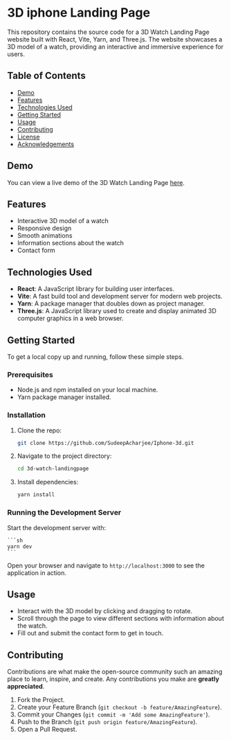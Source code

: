 # 3D iphone Landing Page

This repository contains the source code for a 3D Watch Landing Page website built with React, Vite, Yarn, and Three.js. The website showcases a 3D model of a watch, providing an interactive and immersive experience for users.

## Table of Contents

- [Demo](#demo)
- [Features](#features)
- [Technologies Used](#technologies-used)
- [Getting Started](#getting-started)
- [Usage](#usage)
- [Contributing](#contributing)
- [License](#license)
- [Acknowledgements](#acknowledgements)

## Demo

You can view a live demo of the 3D Watch Landing Page [here]( https://3d-iphone-scroll.netlify.app/).

## Features

- Interactive 3D model of a watch
- Responsive design
- Smooth animations
- Information sections about the watch
- Contact form

## Technologies Used

- **React**: A JavaScript library for building user interfaces.
- **Vite**: A fast build tool and development server for modern web projects.
- **Yarn**: A package manager that doubles down as project manager.
- **Three.js**: A JavaScript library used to create and display animated 3D computer graphics in a web browser.

## Getting Started

To get a local copy up and running, follow these simple steps.

### Prerequisites

- Node.js and npm installed on your local machine.
- Yarn package manager installed.

### Installation

1. Clone the repo:

    ```sh
    git clone https://github.com/SudeepAcharjee/Iphone-3d.git
    ```

2. Navigate to the project directory:

    ```sh
    cd 3d-watch-landingpage
    ```

3. Install dependencies:

    ```sh
    yarn install
    ```

### Running the Development Server

Start the development server with:

    ```sh
    yarn dev
    ```

Open your browser and navigate to `http://localhost:3000` to see the application in action.

## Usage

- Interact with the 3D model by clicking and dragging to rotate.
- Scroll through the page to view different sections with information about the watch.
- Fill out and submit the contact form to get in touch.

## Contributing

Contributions are what make the open-source community such an amazing place to learn, inspire, and create. Any contributions you make are **greatly appreciated**.

1. Fork the Project.
2. Create your Feature Branch (`git checkout -b feature/AmazingFeature`).
3. Commit your Changes (`git commit -m 'Add some AmazingFeature'`).
4. Push to the Branch (`git push origin feature/AmazingFeature`).
5. Open a Pull Request.


